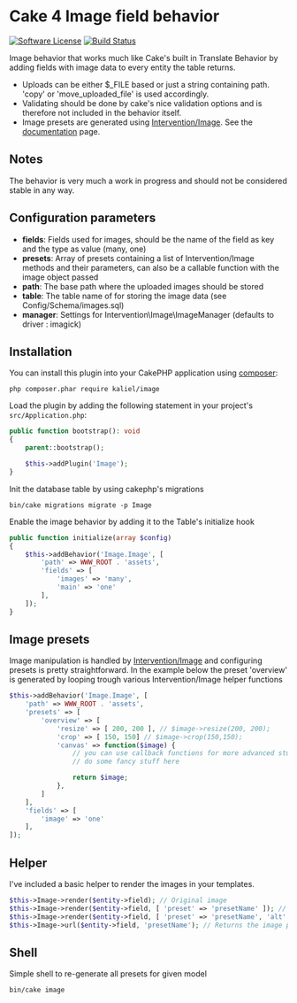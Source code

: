 # Cake 4 Image field behavior

[![Software License](https://img.shields.io/badge/license-MIT-brightgreen.svg?style=flat-square)](LICENSE.txt)
[![Build Status](https://travis-ci.org/josbeir/cakephp-image.svg?branch=master)](https://travis-ci.org/josbeir/cakephp-image)

Image behavior that works much like Cake's built in Translate Behavior by adding fields with image data to every entity the table returns.

* Uploads can be either $_FILE based or just a string containing path. 'copy' or 'move_uploaded_file' is used accordingly.
* Validating should be done by cake's nice validation options and is therefore not included in the behavior itself.
* Image presets are generated using [Intervention/Image](https://github.com/Intervention/image). See the [documentation](http://image.intervention.io/) page.

## Notes
The behavior is very much a work in progress and should not be considered stable in any way.

## Configuration parameters
* **fields**: Fields used for images, should be the name of the field as key and the type as value (many, one)
* **presets**: Array of presets containing a list of Intervention/Image methods and their parameters, can also be a callable function with the image object passed
* **path**: The base path where the uploaded images should be stored
* **table**: The table name of for storing the image data (see Config/Schema/images.sql)
* **manager**: Settings for Intervention\Image\ImageManager (defaults to driver : imagick)

## Installation

You can install this plugin into your CakePHP application using
[composer](https://getcomposer.org):

```
php composer.phar require kaliel/image
```

Load the plugin by adding the following statement in your project's
`src/Application.php`:
```php
public function bootstrap(): void
{
    parent::bootstrap();

    $this->addPlugin('Image');
}
```

Init the database table by using cakephp's migrations
```cli
bin/cake migrations migrate -p Image
```

Enable the image behavior by adding it to the Table's initialize hook

```php
public function initialize(array $config)
{
    $this->addBehavior('Image.Image', [
        'path' => WWW_ROOT . 'assets',
        'fields' => [
            'images' => 'many',
            'main' => 'one'
        ],
    ]);
}
```

## Image presets
Image manipulation is handled by [Intervention/Image](https://github.com/Intervention/image) and configuring presets is pretty straightforward.
In the example below the preset 'overview' is generated by looping trough various Intervention/Image helper functions

```php
$this->addBehavior('Image.Image', [
	'path' => WWW_ROOT . 'assets',
	'presets' => [
		'overview' => [
			'resize' => [ 200, 200 ], // $image->resize(200, 200);
			'crop' => [ 150, 150] // $image->crop(150,150);
			'canvas' => function($image) {
			 	// you can use callback functions for more advanced stuff
				// do some fancy stuff here

				return $image;
			},
		]
	],
	'fields' => [
		'image' => 'one'
	],
]);
```

## Helper
I've included a basic helper to render the images in your templates.

```php
$this->Image->render($entity->field); // Original image
$this->Image->render($entity->field, [ 'preset' => 'presetName' ]); // Preset
$this->Image->render($entity->field, [ 'preset' => 'presetName', 'alt' => 'Cool image' ]); // Preset + image attributes
$this->Image->url($entity->field, 'presetName'); // Returns the image path with an optional preset argument
```

## Shell
Simple shell to re-generate all presets for given model

```cli
bin/cake image
```
